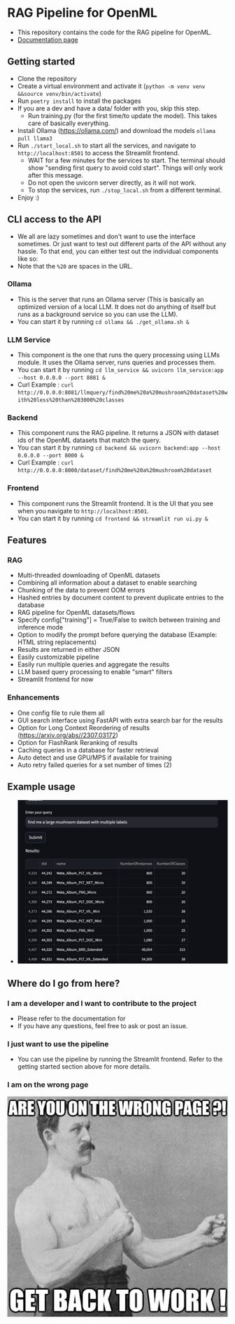 # RAG Pipeline for OpenML

- This repository contains the code for the RAG pipeline for OpenML. 
- [Documentation page](https://openml-labs.github.io/ai_search/)

## Getting started
- Clone the repository
- Create a virtual environment and activate it (```python -m venv venv &&source venv/bin/activate```)
- Run `poetry install` to install the packages 
- If you are a dev and have a data/ folder with you, skip this step.
  - Run training.py (for the first time/to update the model). This takes care of basically everything.
- Install Ollama (https://ollama.com/) and download the models `ollama pull llama3`
- Run `./start_local.sh` to start all the services, and navigate to `http://localhost:8501` to access the Streamlit frontend.
  - WAIT for a few minutes for the services to start. The terminal should show "sending first query to avoid cold start". Things will only work after this message.
  - Do not open the uvicorn server directly, as it will not work.
  - To stop the services, run `./stop_local.sh` from a different terminal.
- Enjoy :)

## CLI access to the API
- We all are lazy sometimes and don't want to use the interface sometimes. Or just want to test out different parts of the API without any hassle. To that end, you can either test out the individual components like so: 
- Note that the `%20` are spaces in the URL. 

### Ollama
- This is the server that runs an Ollama server (This is basically an optimized version of a local LLM. It does not do anything of itself but runs as a background service so you can use the LLM). 
- You can start it by running `cd ollama && ./get_ollama.sh &`

### LLM Service
- This component is the one that runs the query processing using LLMs module. It uses the Ollama server, runs queries and processes them. 
- You can start it by running `cd llm_service && uvicorn llm_service:app --host 0.0.0.0 --port 8081 &`
- Curl Example : `curl http://0.0.0.0:8081/llmquery/find%20me%20a%20mushroom%20dataset%20with%20less%20than%203000%20classes`

### Backend
- This component runs the RAG pipeline. It returns a JSON with dataset ids of the OpenML datasets that match the query.
- You can start it by running `cd backend && uvicorn backend:app --host 0.0.0.0 --port 8000 &`
- Curl Example : `curl http://0.0.0.0:8000/dataset/find%20me%20a%20mushroom%20dataset`

### Frontend
- This component runs the Streamlit frontend. It is the UI that you see when you navigate to `http://localhost:8501`.
- You can start it by running `cd frontend && streamlit run ui.py &`

## Features
### RAG
- Multi-threaded downloading of OpenML datasets
- Combining all information about a dataset to enable searching
- Chunking of the data to prevent OOM errors 
- Hashed entries by document content to prevent duplicate entries to the database
- RAG pipeline for OpenML datasets/flows
- Specify config["training"] = True/False to switch between training and inference mode
- Option to modify the prompt before querying the database (Example: HTML string replacements)
- Results are returned in either JSON
- Easily customizable pipeline
- Easily run multiple queries and aggregate the results
- LLM based query processing to enable "smart" filters
- Streamlit frontend for now

### Enhancements
- One config file to rule them all
- GUI search interface using FastAPI with extra search bar for the results
- Option for Long Context Reordering of results (https://arxiv.org/abs//2307.03172)
- Option for FlashRank Reranking of results
- Caching queries in a database for faster retrieval
- Auto detect and use GPU/MPS if available for training
- Auto retry failed queries for a set number of times (2)


## Example usage
- ![Example usage](./docs/images/search_ui.png)

## Where do I go from here?
### I am a developer and I want to contribute to the project
- Please refer to the documentation for 
- If you have any questions, feel free to ask or post an issue.


### I just want to use the pipeline
- You can use the pipeline by running the Streamlit frontend. Refer to the getting started section above for more details.

### I am on the wrong page
![](./images/work.jpg)